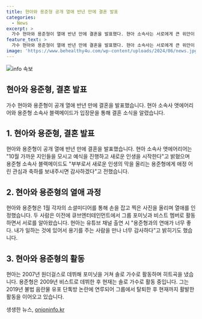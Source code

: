 ```yaml
---
title: 현아와 용준형 공개 열애 반년 만에 결혼 발표
categories:
  - News
excerpt: >
  가수 현아와 용준형이 열애 반년 만에 결혼을 발표했다. 현아 소속사는 서로에게 큰 위안이 되어 결혼을 약속했다고 언급하고, 용준형 소속사도 부부로서 새로운 인생의 막을 올리는 용준형에게 축하를 전했다. 두 사람은 각각의 소셜미디어를 통해 열애를 공식 인정한 바 있으며, 과거에는 같은 기획사에서 활동한 바 있다. 현아는 2007년 원더걸스로 데뷔해 포미닛을 거쳐 솔로 가수로, 용준형은 비스트 멤버로 활동했다. 함께 활동한 마당발 불법 음란물 유포 논란과 용준형의 군 입대 등을 거쳐 결국 이들은 결혼에 이르렀다.
feature_text: >
  가수 현아와 용준형이 열애 반년 만에 결혼을 발표했다. 현아 소속사는 서로에게 큰 위안이 되어 결혼을 약속했다고 언급하고, 용준형 소속사도 부부로서 새로운 인생의 막을 올리는 용준형에게 축하를 전했다. 두 사람은 각각의 소셜미디어를 통해 열애를 공식 인정한 바 있으며, 과거에는 같은 기획사에서 활동한 바 있다. 현아는 2007년 원더걸스로 데뷔해 포미닛을 거쳐 솔로 가수로, 용준형은 비스트 멤버로 활동했다. 함께 활동한 마당발 불법 음란물 유포 논란과 용준형의 군 입대 등을 거쳐 결국 이들은 결혼에 이르렀다.
image: 'https://www.behealthy4u.com/wp-content/uploads/2024/06/news.jpg'
---
```


<p><img src="https://www.behealthy4u.com/wp-content/uploads/2024/06/news.jpg" alt="info 속보" /></p>

<h2><strong>현아와 용준형, 결혼 발표</strong></h2>

<p data-ke-size="size16">가수 현아와 용준형이 공개 열애 반년 만에 결혼을 발표했습니다. 현아 소속사 앳에어리어와 용준형 소속사 블랙메이드가 입장문을 통해 결혼 소식을 알렸습니다.</p>

<h2 data-ke-size="size26">1. 현아와 용준형, 결혼 발표</h2>

<p data-ke-size="size16">현아와 용준형이 공개 열애 반년 만에 결혼을 발표했습니다. 현아 소속사 앳에어리어는 "10월 가까운 지인들을 모시고 예식을 진행하고 새로운 인생을 시작한다"고 밝혔으며 용준형 소속사 블랙메이드도 "부부로서 새로운 인생의 막을 올리는 용준형에게 애정 어린 관심과 축하를 보내주시면 감사하겠다"고 전했습니다.</p>

<h2 data-ke-size="size26">2. 현아와 용준형의 열애 과정</h2>

<p data-ke-size="size16">현아와 용준형은 1월 각자의 소셜미디어를 통해 손을 잡고 찍은 사진을 올리며 열애를 인정했습니다. 두 사람은 이전에 큐브엔터테인먼트에서 그룹 포미닛과 비스트 멤버로 활동하면서 서로를 알아왔습니다. 현아는 유튜브 채널 출연 시 "용준형과의 연애가 너무 좋다. 내가 일하는 것에 있어서 용기를 주는 사람을 만나 너무 감사하다"고 밝히기도 했습니다.</p>

<h2 data-ke-size="size26">3. 현아와 용준형의 활동</h2>

<p data-ke-size="size16">현아는 2007년 원더걸스로 데뷔해 포미닛을 거쳐 솔로 가수로 활동하며 히트곡을 냈습니다. 용준형은 2009년 비스트로 데뷔한 후 현재는 솔로 가수로 활동 중입니다. 그는 2019년 불법 음란물 유포 단톡방 논란에 연루되어 그룹에서 탈퇴한 후 현재까지 활발한 활동을 이어오고 있습니다.</p>
생생한 뉴스, <a href="https://onioninfo.kr" rel="dofollow">onioninfo.kr</a>


